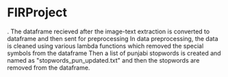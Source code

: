 # FIRProject
. The dataframe recieved after the image-text extraction is converted to dataframe and then sent for preprocessing
In data preprocessing, the data is cleaned using various lambda functions which removed the special symbols from the dataframe
Then a list of punjabi stopwords is created and named as "stopwords_pun_updated.txt" and then the stopwords are removed from the dataframe.

